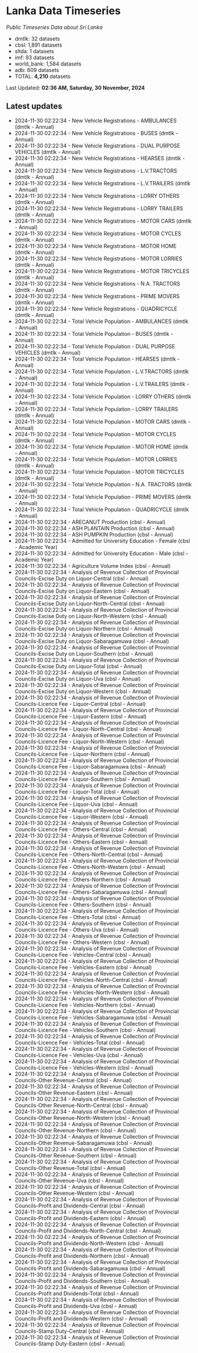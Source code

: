 # Lanka Data Timeseries
*Public Timeseries Data about Sri Lanka*

* dmtlk: 32 datasets
* cbsl: 1,891 datasets
* sltda: 1 datasets
* imf: 93 datasets
* world_bank: 1,584 datasets
* adb: 609 datasets
* TOTAL: **4,210** datasets

Last Updated: **02:36 AM, Saturday, 30 November, 2024**

## Latest updates

* 2024-11-30 02:22:34 - New Vehicle Registrations - AMBULANCES (dmtlk - Annual)
* 2024-11-30 02:22:34 - New Vehicle Registrations - BUSES (dmtlk - Annual)
* 2024-11-30 02:22:34 - New Vehicle Registrations - DUAL PURPOSE VEHICLES (dmtlk - Annual)
* 2024-11-30 02:22:34 - New Vehicle Registrations - HEARSES (dmtlk - Annual)
* 2024-11-30 02:22:34 - New Vehicle Registrations - L.V.TRACTORS (dmtlk - Annual)
* 2024-11-30 02:22:34 - New Vehicle Registrations - L.V.TRAILERS (dmtlk - Annual)
* 2024-11-30 02:22:34 - New Vehicle Registrations - LORRY OTHERS (dmtlk - Annual)
* 2024-11-30 02:22:34 - New Vehicle Registrations - LORRY TRAILERS (dmtlk - Annual)
* 2024-11-30 02:22:34 - New Vehicle Registrations - MOTOR CARS (dmtlk - Annual)
* 2024-11-30 02:22:34 - New Vehicle Registrations - MOTOR CYCLES (dmtlk - Annual)
* 2024-11-30 02:22:34 - New Vehicle Registrations - MOTOR HOME (dmtlk - Annual)
* 2024-11-30 02:22:34 - New Vehicle Registrations - MOTOR LORRIES (dmtlk - Annual)
* 2024-11-30 02:22:34 - New Vehicle Registrations - MOTOR TRICYCLES (dmtlk - Annual)
* 2024-11-30 02:22:34 - New Vehicle Registrations - N.A. TRACTORS (dmtlk - Annual)
* 2024-11-30 02:22:34 - New Vehicle Registrations - PRIME MOVERS (dmtlk - Annual)
* 2024-11-30 02:22:34 - New Vehicle Registrations - QUADRICYCLE (dmtlk - Annual)
* 2024-11-30 02:22:34 - Total Vehicle Population - AMBULANCES (dmtlk - Annual)
* 2024-11-30 02:22:34 - Total Vehicle Population - BUSES (dmtlk - Annual)
* 2024-11-30 02:22:34 - Total Vehicle Population - DUAL PURPOSE VEHICLES (dmtlk - Annual)
* 2024-11-30 02:22:34 - Total Vehicle Population - HEARSES (dmtlk - Annual)
* 2024-11-30 02:22:34 - Total Vehicle Population - L.V.TRACTORS (dmtlk - Annual)
* 2024-11-30 02:22:34 - Total Vehicle Population - L.V.TRAILERS (dmtlk - Annual)
* 2024-11-30 02:22:34 - Total Vehicle Population - LORRY OTHERS (dmtlk - Annual)
* 2024-11-30 02:22:34 - Total Vehicle Population - LORRY TRAILERS (dmtlk - Annual)
* 2024-11-30 02:22:34 - Total Vehicle Population - MOTOR CARS (dmtlk - Annual)
* 2024-11-30 02:22:34 - Total Vehicle Population - MOTOR CYCLES (dmtlk - Annual)
* 2024-11-30 02:22:34 - Total Vehicle Population - MOTOR HOME (dmtlk - Annual)
* 2024-11-30 02:22:34 - Total Vehicle Population - MOTOR LORRIES (dmtlk - Annual)
* 2024-11-30 02:22:34 - Total Vehicle Population - MOTOR TRICYCLES (dmtlk - Annual)
* 2024-11-30 02:22:34 - Total Vehicle Population - N.A. TRACTORS (dmtlk - Annual)
* 2024-11-30 02:22:34 - Total Vehicle Population - PRIME MOVERS (dmtlk - Annual)
* 2024-11-30 02:22:34 - Total Vehicle Population - QUADRICYCLE (dmtlk - Annual)
* 2024-11-30 02:22:34 - ARECANUT Production (cbsl - Annual)
* 2024-11-30 02:22:34 - ASH PLANTAIN Production (cbsl - Annual)
* 2024-11-30 02:22:34 - ASH PUMPKIN Production (cbsl - Annual)
* 2024-11-30 02:22:34 - Admitted for University Education - Female (cbsl - Academic Year)
* 2024-11-30 02:22:34 - Admitted for University Education - Male (cbsl - Academic Year)
* 2024-11-30 02:22:34 - Agriculture Volume Index (cbsl - Annual)
* 2024-11-30 02:22:34 - Analysis of Revenue Collection of Provincial Councils-Excise Duty on Liquor-Central (cbsl - Annual)
* 2024-11-30 02:22:34 - Analysis of Revenue Collection of Provincial Councils-Excise Duty on Liquor-Eastern (cbsl - Annual)
* 2024-11-30 02:22:34 - Analysis of Revenue Collection of Provincial Councils-Excise Duty on Liquor-North-Central (cbsl - Annual)
* 2024-11-30 02:22:34 - Analysis of Revenue Collection of Provincial Councils-Excise Duty on Liquor-North-Western (cbsl - Annual)
* 2024-11-30 02:22:34 - Analysis of Revenue Collection of Provincial Councils-Excise Duty on Liquor-Northern (cbsl - Annual)
* 2024-11-30 02:22:34 - Analysis of Revenue Collection of Provincial Councils-Excise Duty on Liquor-Sabaragamuwa (cbsl - Annual)
* 2024-11-30 02:22:34 - Analysis of Revenue Collection of Provincial Councils-Excise Duty on Liquor-Southern (cbsl - Annual)
* 2024-11-30 02:22:34 - Analysis of Revenue Collection of Provincial Councils-Excise Duty on Liquor-Total (cbsl - Annual)
* 2024-11-30 02:22:34 - Analysis of Revenue Collection of Provincial Councils-Excise Duty on Liquor-Uva (cbsl - Annual)
* 2024-11-30 02:22:34 - Analysis of Revenue Collection of Provincial Councils-Excise Duty on Liquor-Western (cbsl - Annual)
* 2024-11-30 02:22:34 - Analysis of Revenue Collection of Provincial Councils-Licence Fee - Liquor-Central (cbsl - Annual)
* 2024-11-30 02:22:34 - Analysis of Revenue Collection of Provincial Councils-Licence Fee - Liquor-Eastern (cbsl - Annual)
* 2024-11-30 02:22:34 - Analysis of Revenue Collection of Provincial Councils-Licence Fee - Liquor-North-Central (cbsl - Annual)
* 2024-11-30 02:22:34 - Analysis of Revenue Collection of Provincial Councils-Licence Fee - Liquor-North-Western (cbsl - Annual)
* 2024-11-30 02:22:34 - Analysis of Revenue Collection of Provincial Councils-Licence Fee - Liquor-Northern (cbsl - Annual)
* 2024-11-30 02:22:34 - Analysis of Revenue Collection of Provincial Councils-Licence Fee - Liquor-Sabaragamuwa (cbsl - Annual)
* 2024-11-30 02:22:34 - Analysis of Revenue Collection of Provincial Councils-Licence Fee - Liquor-Southern (cbsl - Annual)
* 2024-11-30 02:22:34 - Analysis of Revenue Collection of Provincial Councils-Licence Fee - Liquor-Total (cbsl - Annual)
* 2024-11-30 02:22:34 - Analysis of Revenue Collection of Provincial Councils-Licence Fee - Liquor-Uva (cbsl - Annual)
* 2024-11-30 02:22:34 - Analysis of Revenue Collection of Provincial Councils-Licence Fee - Liquor-Western (cbsl - Annual)
* 2024-11-30 02:22:34 - Analysis of Revenue Collection of Provincial Councils-Licence Fee - Others-Central (cbsl - Annual)
* 2024-11-30 02:22:34 - Analysis of Revenue Collection of Provincial Councils-Licence Fee - Others-Eastern (cbsl - Annual)
* 2024-11-30 02:22:34 - Analysis of Revenue Collection of Provincial Councils-Licence Fee - Others-North-Central (cbsl - Annual)
* 2024-11-30 02:22:34 - Analysis of Revenue Collection of Provincial Councils-Licence Fee - Others-North-Western (cbsl - Annual)
* 2024-11-30 02:22:34 - Analysis of Revenue Collection of Provincial Councils-Licence Fee - Others-Northern (cbsl - Annual)
* 2024-11-30 02:22:34 - Analysis of Revenue Collection of Provincial Councils-Licence Fee - Others-Sabaragamuwa (cbsl - Annual)
* 2024-11-30 02:22:34 - Analysis of Revenue Collection of Provincial Councils-Licence Fee - Others-Southern (cbsl - Annual)
* 2024-11-30 02:22:34 - Analysis of Revenue Collection of Provincial Councils-Licence Fee - Others-Total (cbsl - Annual)
* 2024-11-30 02:22:34 - Analysis of Revenue Collection of Provincial Councils-Licence Fee - Others-Uva (cbsl - Annual)
* 2024-11-30 02:22:34 - Analysis of Revenue Collection of Provincial Councils-Licence Fee - Others-Western (cbsl - Annual)
* 2024-11-30 02:22:34 - Analysis of Revenue Collection of Provincial Councils-Licence Fee - Vehicles-Central (cbsl - Annual)
* 2024-11-30 02:22:34 - Analysis of Revenue Collection of Provincial Councils-Licence Fee - Vehicles-Eastern (cbsl - Annual)
* 2024-11-30 02:22:34 - Analysis of Revenue Collection of Provincial Councils-Licence Fee - Vehicles-North-Central (cbsl - Annual)
* 2024-11-30 02:22:34 - Analysis of Revenue Collection of Provincial Councils-Licence Fee - Vehicles-North-Western (cbsl - Annual)
* 2024-11-30 02:22:34 - Analysis of Revenue Collection of Provincial Councils-Licence Fee - Vehicles-Northern (cbsl - Annual)
* 2024-11-30 02:22:34 - Analysis of Revenue Collection of Provincial Councils-Licence Fee - Vehicles-Sabaragamuwa (cbsl - Annual)
* 2024-11-30 02:22:34 - Analysis of Revenue Collection of Provincial Councils-Licence Fee - Vehicles-Southern (cbsl - Annual)
* 2024-11-30 02:22:34 - Analysis of Revenue Collection of Provincial Councils-Licence Fee - Vehicles-Total (cbsl - Annual)
* 2024-11-30 02:22:34 - Analysis of Revenue Collection of Provincial Councils-Licence Fee - Vehicles-Uva (cbsl - Annual)
* 2024-11-30 02:22:34 - Analysis of Revenue Collection of Provincial Councils-Licence Fee - Vehicles-Western (cbsl - Annual)
* 2024-11-30 02:22:34 - Analysis of Revenue Collection of Provincial Councils-Other Revenue-Central (cbsl - Annual)
* 2024-11-30 02:22:34 - Analysis of Revenue Collection of Provincial Councils-Other Revenue-Eastern (cbsl - Annual)
* 2024-11-30 02:22:34 - Analysis of Revenue Collection of Provincial Councils-Other Revenue-North-Central (cbsl - Annual)
* 2024-11-30 02:22:34 - Analysis of Revenue Collection of Provincial Councils-Other Revenue-North-Western (cbsl - Annual)
* 2024-11-30 02:22:34 - Analysis of Revenue Collection of Provincial Councils-Other Revenue-Northern (cbsl - Annual)
* 2024-11-30 02:22:34 - Analysis of Revenue Collection of Provincial Councils-Other Revenue-Sabaragamuwa (cbsl - Annual)
* 2024-11-30 02:22:34 - Analysis of Revenue Collection of Provincial Councils-Other Revenue-Southern (cbsl - Annual)
* 2024-11-30 02:22:34 - Analysis of Revenue Collection of Provincial Councils-Other Revenue-Total (cbsl - Annual)
* 2024-11-30 02:22:34 - Analysis of Revenue Collection of Provincial Councils-Other Revenue-Uva (cbsl - Annual)
* 2024-11-30 02:22:34 - Analysis of Revenue Collection of Provincial Councils-Other Revenue-Western (cbsl - Annual)
* 2024-11-30 02:22:34 - Analysis of Revenue Collection of Provincial Councils-Profit and Dividends-Central (cbsl - Annual)
* 2024-11-30 02:22:34 - Analysis of Revenue Collection of Provincial Councils-Profit and Dividends-Eastern (cbsl - Annual)
* 2024-11-30 02:22:34 - Analysis of Revenue Collection of Provincial Councils-Profit and Dividends-North-Central (cbsl - Annual)
* 2024-11-30 02:22:34 - Analysis of Revenue Collection of Provincial Councils-Profit and Dividends-North-Western (cbsl - Annual)
* 2024-11-30 02:22:34 - Analysis of Revenue Collection of Provincial Councils-Profit and Dividends-Northern (cbsl - Annual)
* 2024-11-30 02:22:34 - Analysis of Revenue Collection of Provincial Councils-Profit and Dividends-Sabaragamuwa (cbsl - Annual)
* 2024-11-30 02:22:34 - Analysis of Revenue Collection of Provincial Councils-Profit and Dividends-Southern (cbsl - Annual)
* 2024-11-30 02:22:34 - Analysis of Revenue Collection of Provincial Councils-Profit and Dividends-Total (cbsl - Annual)
* 2024-11-30 02:22:34 - Analysis of Revenue Collection of Provincial Councils-Profit and Dividends-Uva (cbsl - Annual)
* 2024-11-30 02:22:34 - Analysis of Revenue Collection of Provincial Councils-Profit and Dividends-Western (cbsl - Annual)
* 2024-11-30 02:22:34 - Analysis of Revenue Collection of Provincial Councils-Stamp Duty-Central (cbsl - Annual)
* 2024-11-30 02:22:34 - Analysis of Revenue Collection of Provincial Councils-Stamp Duty-Eastern (cbsl - Annual)